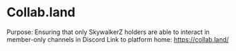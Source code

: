 # Collab.land

Purpose: Ensuring that only SkywalkerZ holders are able to interact in member-only channels in Discord
Link to platform home: https://collab.land/